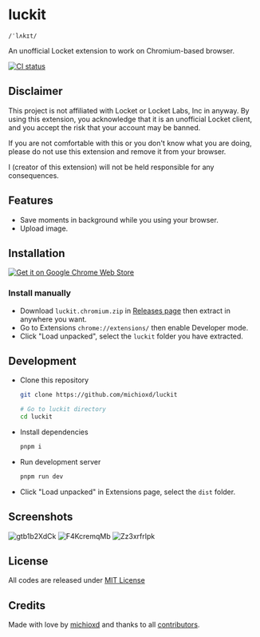 # luckit

`/ˈlʌkɪt/`

An unofficial Locket extension to work on Chromium-based browser.

[![CI status](https://github.com/michioxd/luckit/actions/workflows/test.yaml/badge.svg)](https://github.com/michioxd/luckit/actions/workflows/test.yaml)

## Disclaimer

This project is not affiliated with Locket or Locket Labs, Inc in anyway. By using this extension, you acknowledge that it is an unofficial Locket client, and you accept the risk that your account may be banned.

If you are not comfortable with this or you don't know what you are doing, please do not use this extension and remove it from your browser.

I (creator of this extension) will not be held responsible for any consequences.

## Features

- Save moments in background while you using your browser.
- Upload image.

## Installation

[![Get it on Google Chrome Web Store](https://github.com/user-attachments/assets/2f324143-0532-45a8-aa87-b4d1afaece79)](https://chromewebstore.google.com/detail/luckit/gkpedjnafgjmkjlcfcgcjonblhjiifmo)

### Install manually

- Download `luckit.chromium.zip` in [Releases page](https://github.com/michioxd/luckit/releases/latest) then extract in anywhere you want.
- Go to Extensions `chrome://extensions/` then enable Developer mode.
- Click "Load unpacked", select the `luckit` folder you have extracted.

## Development

- Clone this repository
  ```sh
  git clone https://github.com/michioxd/luckit

  # Go to luckit directory
  cd luckit
  ```
- Install dependencies
  ```sh
  pnpm i
  ```
- Run development server
  ```sh
  pnpm run dev
  ```
- Click "Load unpacked" in Extensions page, select the `dist` folder.

## Screenshots

![gtb1b2XdCk](https://github.com/user-attachments/assets/d2cb6440-f48c-41e1-8d3d-0e185801c06d)
![F4KcremqMb](https://github.com/user-attachments/assets/e4068f8e-125b-45fb-ab16-9b39857335dd)
![Zz3xrfrlpk](https://github.com/user-attachments/assets/20af0c5f-e598-494b-b284-17ba254c50b8)

## License

All codes are released under [MIT License](LICENSE)

## Credits

Made with love by [michioxd](https://github.com/michioxd) and thanks to all [contributors](https://github.com/michioxd/luckit/graphs/contributors).
